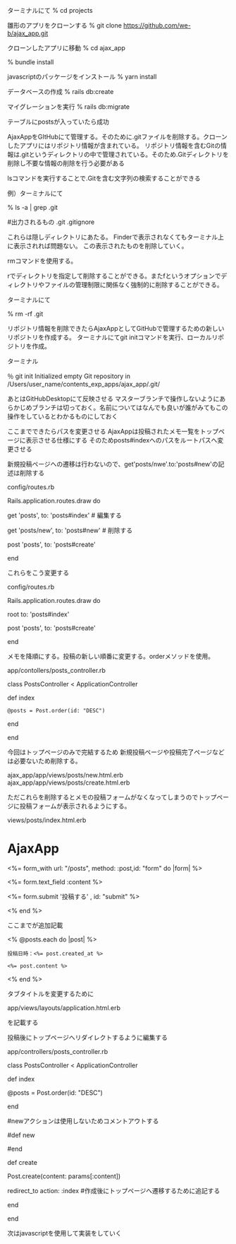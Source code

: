 ターミナルにて
% cd projects

雛形のアプリをクローンする
% git clone https://github.com/we-b/ajax_app.git

クローンしたアプリに移動
% cd ajax_app

% bundle install

javascriptのパッケージをインストール
% yarn install

データベースの作成
% rails db:create

マイグレーションを実行
% rails db:migrate

テーブルにpostsが入っていたら成功

AjaxAppをGItHubにて管理する。そのために.gitファイルを削除する。クローンしたアプリにはリポジトリ情報が含まれている。
リポジトリ情報を含むGitの情報は.gitというディレクトリの中で管理されている。そのため.Gitディレクトリを削除し不要な情報の削除を行う必要がある

lsコマンドを実行することで.Gitを含む文字列の検索することができる

例）ターミナルにて

% ls -a | grep .git


#出力されるもの
.git
.gitignore
 
 
これらは隠しディレクトリにあたる。
Finderで表示されなくてもターミナル上に表示されれば問題ない。
この表示されたものを削除していく。

rmコマンドを使用する。

rでディレクトリを指定して削除することができる。またfというオプションでディレクトリやファイルの管理制限に関係なく強制的に削除することができる。

ターミナルにて

% rm -rf .git


リポジトリ情報を削除できたらAjaxAppとしてGitHubで管理するための新しいリポジトリを作成する。
ターミナルにてgit initコマンドを実行、ローカルリポジトリを作成。

ターミナル

％ git init
Initialized empty Git repository in /Users/user_name/contents_exp_apps/ajax_app/.git/

あとはGitHubDesktopにて反映させる
マスターブランチで操作しないようにあらかじめブランチは切っておく。名前についてはなんでも良いが誰がみてもこの操作をしているとわかるものにしておく


ここまでできたらパスを変更させる
AjaxAppは投稿されたメモ一覧をトップページに表示させる仕様にする
そのためposts#indexへのパスをルートパスへ変更させる

新規投稿ページへの遷移は行わないので、get'posts/nwe'.to:'posts#new'の記述は削除する


config/routes.rb


Rails.application.routes.draw do

  get 'posts', to: 'posts#index'  # 編集する
  
  get 'posts/new', to: 'posts#new'  # 削除する 
  
  post 'posts', to: 'posts#create'
  
end


これらをこう変更する


config/routes.rb


Rails.application.routes.draw do

  root to: 'posts#index'  
  
  post 'posts', to: 'posts#create'
  
end


メモを降順にする。投稿の新しい順番に変更する。orderメソッドを使用。


app/contollers/posts_controller.rb


class PostsController < ApplicationController

  def index
  
    @posts = Post.order(id: "DESC")
    
  end

end


今回はトップページのみで完結するため
新規投稿ページや投稿完了ページなどは必要ないため削除する。

ajax_app/app/views/posts/new.html.erb
ajax_app/app/views/posts/create.html.erb

ただこれらを削除するとメモの投稿フォームがなくなってしまうのでトップページに投稿フォームが表示されるようにする。

views/posts/index.html.erb

<h1>AjaxApp</h1>

<%= form_with url:  "/posts", method: :post,id: "form" do |form| %>

  <%= form.text_field :content %>
  
  <%= form.submit '投稿する' , id: "submit" %>
  
<% end %>

<div id="list">
  
</div>


ここまでが追加記載

<% @posts.each do |post| %>

<div class="post">
  
  <div class="post-date">
    
    投稿日時：<%= post.created_at %>
    
  </div>
    
  <div class="post-content">
    
    <%= post.content %>
      
  </div>
    
</div>
    
<% end %>
  

タブタイトルを変更するために


app/views/layouts/application.html.erb
  

<!DOCTYPE html>
<html>
  <head>
    <title>AjaxApp</title>

    
を記載する
    

投稿後にトップページへリダイレクトするように編集する
    
app/controllers/posts_controller.rb
    
    
class PostsController < ApplicationController

 def index
                                             
   @posts = Post.order(id: "DESC")
                                             
 end

  #newアクションは使用しないためコメントアウトする
                                             
  #def new
                                             
  #end

 def create
                                             
   Post.create(content: params[:content])
                                             
   redirect_to action: :index  #作成後にトップページへ遷移するために追記する
                                             
 end

end
    
次はjavascriptを使用して実装をしていく
    
 
